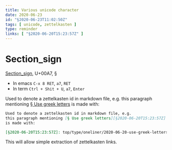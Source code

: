 ```yaml
---
title: Various unicode character
date: 2020-06-23
id: "§2020-06-23T11:02:50Z"
tags: [ unicode, zettelkasten ]
type: reminder
links: [ "§2020-06-20T15:23:57Z" ]
---
```


[Section_sign]: https://en.wikipedia.org/wiki/Section_sign "wikipedia.org"

# Section_sign

[Section_sign][], U+00A7, §

- In emacs `C-x 8 RET`, `a7`, `RET`
- In term `Ctrl + Shit + U`, `a7`, `Enter`

Used to denote a zettelkasten id in markdown file, e.g.
this paragraph mentioning [§ Use greek letters][§2020-06-20T15:23:57Z]
is made with:

[§2020-06-20T15:23:57Z]: top/type/oneliner/2020-06-20-use-greek-letters.md "§2020-06-20T15:23:57Z Use greek letters"

```markdown
Used to denote a zettelkasten id in markdown file, e.g.
this paragraph mentioning [§ Use greek letters][§2020-06-20T15:23:57Z]
is made with:

[§2020-06-20T15:23:57Z]: top/type/oneliner/2020-06-20-use-greek-letters.md "§2020-06-20T15:23:57Z Use greek letters"
```

This will allow simple extraction of zettelkasten links.

[Local Variables:]::
[indent-tabs-mode: nil]::
[End:]::
